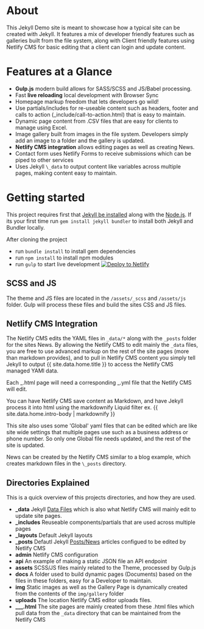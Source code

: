 # About

This Jekyll Demo site is meant to showcase how a typical site can be created with Jekyll. It features a mix of developer friendly features such as galleries built from the file system, along with Client friendly features using Netlify CMS for basic editing that a client can login and update content.

# Features at a Glance

- **Gulp.js** modern build allows for SASS/SCSS and JS/Babel processing.
- Fast **live reloading** local development with Browser Sync
- Homepage markup freedom that lets developers go wild!
- Use partials/includes for re-useable content such as headers, footer and calls to action (\_include/call-to-action.html) that is easy to maintain.
- Dynamic page content from .CSV files that are easy for clients to manage using Excel.
- Image gallery built from images in the file system. Developers simply add an image to a folder and the gallery is updated.
- **Netlify CMS integration** allows editing pages as well as creating News.
- Contact form uses Netlify Forms to receive submissions which can be piped to other services
- Uses Jekyll `\_data` to output content like variables across multiple pages, making content easy to maintain.

# Getting started

This project requires first that [Jekyll be installed](https://jekyllrb.com/docs/installation/) along with the [Node.js](https://nodejs.org/en/download/). If its your first time run `gem install jekyll bundler` to install both Jekyll and Bundler locally.

After cloning the project

- run `bundle install` to install gem dependencies
- run `npm install` to install npm modules
- run `gulp` to start live development
  <!-- Markdown snippet -->
  [![Deploy to Netlify](https://www.netlify.com/img/deploy/button.svg)](https://app.netlify.com/start/deploy?repository=https://github.com/NickStees/jekyll-cms)

## SCSS and JS

The theme and JS files are located in the `/assets/_scss` and `/assets/js` folder. Gulp will process these files and build the sites CSS and JS files.

## Netlify CMS Integration

The Netlify CMS edits the YAML files in `_data/*` along with the `_posts` folder for the sites News. By allowing the Netlify CMS to edit mainly the `_data` files, you are free to use advanced markup on the rest of the site pages (more than markdown provides), and to pull in Netlify CMS content you simply tell Jekyll to output {{ site.data.home.title }} to access the Netlify CMS managed YAMl data.

Each _.html page will need a corresponding _.yml file that the Netlify CMS will edit.

You can have Netlify CMS save content as Markdown, and have Jekyll process it into html using the markdownify Liquid filter ex. {{ site.data.home.intro-body | markdownify }}

This site also uses some 'Global' yaml files that can be edited which are like site wide settings that multiple pages use such as a business address or phone number. So only one Global file needs updated, and the rest of the site is updated.

News can be created by the Netlify CMS similar to a blog example, which creates markdown files in the `\_posts` directory.

## Directories Explained

This is a quick overview of this projects directories, and how they are used.

- **\_data** Jekyll [Data Files](https://jekyllrb.com/docs/datafiles/) which is also what Netlify CMS will mainly edit to update site pages.
- **\_includes** Reuseable components/partials that are used across multiple pages
- **\_layouts** Default Jekyll layouts
- **\_posts** Defautl Jekyll [Posts/News](https://jekyllrb.com/docs/posts/) articles configued to be edited by Netlify CMS
- **admin** Netlify CMS configuration
- **api** An example of making a static JSON file an API endpoint
- **assets** SCSS/JS files mainly related to the Theme, processed by Gulp.js
- **docs** A folder used to build dynamic pages (Documents) based on the files in these folders, easy for a Developer to maintain.
- **img** Static images as well as the Gallery Page is dynamically created from the contents of the `img/gallery` folder
- **uploads** The location Netlify CMS editor uploads files.
- **\_\_\_.html** The site pages are mainly created from these .html files which pull data from the `_data` directory that can be maintained from the Netlify CMS

